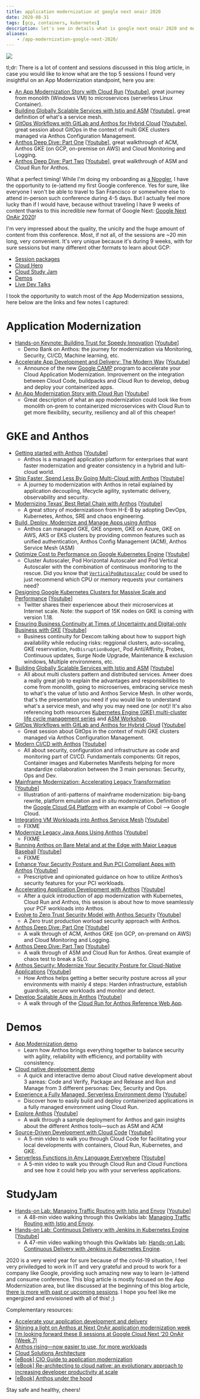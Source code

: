 ```yaml
---
title: application modernization at google next onair 2020
date: 2020-08-31
tags: [gcp, containers, kubernetes]
description: let's see in details what is google next onair 2020 and more specifically what you should on an application modernization standpoint
aliases:
    - /app-modernization-google-next-2020/
---
```

[![](https://storage.googleapis.com/gweb-cloudblog-publish/images/DevOps_BlogHeader_D_Rnd3.max-2200x2200.jpg)](https://storage.googleapis.com/gweb-cloudblog-publish/images/DevOps_BlogHeader_D_Rnd3.max-2200x2200.jpg)

tl;dr: There is a lot of content and sessions discussed in this blog article, in case you would like to know what are the top 5 sessions I found very insightful on an App Modernization standpoint, here you are:
- [An App Modernization Story with Cloud Run](https://cloud.withgoogle.com/next/sf/sessions?session=APP236#application-modernization) [[Youtube](https://youtu.be/KY4DozBVV1Y)], great journey from monolith (Windows VM) to microservices (serverless Linux Container).
- [Building Globally Scalable Services with Istio and ASM](https://cloud.withgoogle.com/next/sf/sessions?session=APP210#application-modernization) [[Youtube](https://youtu.be/clu7t0LVhcw)], great definition of what's a service mesh.
- [GitOps Workflows with GitLab and Anthos for Hybrid Cloud](https://cloud.withgoogle.com/next/sf/sessions?session=APP235#application-modernization) [[Youtube](https://youtu.be/npc08ggdTOw)], great session about GitOps in the context of multi GKE clusters managed via Anthos Configuration Management.
- [Anthos Deep Dive: Part One](https://cloud.withgoogle.com/next/sf/sessions?session=APP316#application-modernization) [[Youtube](https://youtu.be/be_bXETvbuE)], great walkthrough of ACM, Anthos GKE (on GCP, on-premise on AWS) and Cloud Monitoring and Logging.
- [Anthos Deep Dive: Part Two](https://cloud.withgoogle.com/next/sf/sessions?session=APP317#application-modernization) [[Youtube](https://youtu.be/jIkymJYsCR4)], great walkthrough of ASM and Cloud Run for Anthos.

What a perfect timing! While I'm doing my onboarding as [a Noogler](https://www.linkedin.com/posts/mathieubenoitqc_cloud-innovation-continuouslearning-activity-6685996290330947584-bKkB), I have the opportunity to (e-)attend my first Google conference. Yes for sure, like everyone I won't be able to travel to San Francisco or somewhere else to attend in-person such conference during 4-5 days. But I actually feel more lucky than if I would have, because without traveling I have 9 weeks of content thanks to this incredible new format of Google Next: [Google Next OnAir 2020](https://cloud.withgoogle.com/next/sf/)!

I'm very impressed about the quality, the unicity and the huge amount of content from this conference. Most, if not all, of the sessions are ~20 min long, very convenient. It's very unique because it's during 9 weeks, with for sure sessions but many different other formats to learn about GCP:
- [Session packages](https://cloud.withgoogle.com/next/sf/sessions#session-packages)
- [Cloud Hero](https://go.qwiklabs.com/cloudheronext)
- [Cloud Study Jam](https://cloudonair.withgoogle.com/events/next20-studyjam)
- [Demos](https://cloud.withgoogle.com/next/sf/demos)
- [Live Dev Talks](https://cloudonair.withgoogle.com/events/talks-by-devrel)

I took the opportunity to watch most of the App Modernization sessions, here below are the links and few notes I captured:

# Application Modernization

- [Hands-on Keynote: Building Trust for Speedy Innovation](https://cloud.withgoogle.com/next/sf/sessions?session=GENKEY02#application-modernization) [[Youtube](https://youtu.be/7QR1z35h_yc)]
    - Demo Bank on Anthos: the journey for modernization via Monitoring, Security, CI/CD, Machine learning, etc.
- [Accelerate App Development and Delivery: The Modern Way](https://cloud.withgoogle.com/next/sf/sessions?session=SOLKEY203#application-modernization) [[Youtube](https://youtu.be/x3G2VRDVpbY)]
    - Announce of the new [Google CAMP](https://cloud.google.com/blog/products/application-development/google-camp-shows-you-how-to-operate-at-scale) program to accelerate your Cloud Application Modernization. Improvement on the integration between Cloud Code, buildpacks and Cloud Run to develop, debug and deploy your containerized apps.
- [An App Modernization Story with Cloud Run](https://cloud.withgoogle.com/next/sf/sessions?session=APP236#application-modernization) [[Youtube](https://youtu.be/KY4DozBVV1Y)]
    - Great description of what an app modernization could look like from monolith on-prem to containerized microservices with Cloud Run to get more flexibility, security, resiliency and all of this cheaper!

# GKE and Anthos

- [Getting started with Anthos](https://cloud.withgoogle.com/next/sf/sessions?session=APP100#application-modernization) [[Youtube](https://youtu.be/DM8p_cnc6ZY)]
    - Anthos is a managed application platform for enterprises that want faster modernization and greater consistency in a hybrid and lulti-cloud world.
- [Ship Faster, Spend Less By Going Multi-Cloud with Anthos](https://cloud.withgoogle.com/next/sf/sessions?session=SOLKEY200#application-modernization) [[Youtube](https://youtu.be/98QGt0zBFEg)]
    - A journey to modernization with Anthos in retail explained by application decoupling, lifecycle agility,  systematic delivery, observability and security.
- [Modernizing Texas’ Best Retail Chain with Anthos](https://cloud.withgoogle.com/next/sf/sessions?session=APP102#application-modernization) [[Youtube](https://youtu.be/uU3ulPcjjzA)]
    - A great sttory of modernizatioon from H-E-B by adopting DevOps, Kubernetes, Anthos, SRE and chaos engineering.
- [Build, Deploy, Modernize and Manage Apps using Anthos](https://youtu.be/N8vwVVAuG6g)
    - Anthos can managed GKE, GKE onprem, GKE on Azure, GKE on AWS, AKS or EKS clusters by providing common features such as unified authentication, Anthos Config Management (ACM), Anthos Service Mesh (ASM)
- [Optimize Cost to Performance on Google Kubernetes Engine](https://cloud.withgoogle.com/next/sf/sessions?session=APP218#application-modernization) [[Youtube](https://youtu.be/ry7XfEHivgE)]
    - Cluster Autoscaler, Pod Horizontal Autoscaler and Pod Vertical Autoscaler with the combination of continuous monitoring to the rescue. Did you know that [`VerticalPodAutoscaler`](https://cloud.google.com/kubernetes-engine/docs/how-to/vertical-pod-autoscaling#getting_resource_recommendations) could be used to just recommend which CPU or memory requests your containers need?
- [Designing Google Kubernetes Clusters for Massive Scale and Performance](https://cloud.withgoogle.com/next/sf/sessions?session=APP310#application-modernization) [[Youtube](https://youtu.be/3AAgWBvM5L0)]
    - Twitter shares their experiencee about their microservices at Internet scale. Note: the support of 15K nodes on GKE is coming with version 1.18.
- [Ensuring Business Continuity at Times of Uncertainty and Digital-only Business with GKE](https://cloud.withgoogle.com/next/sf/sessions?session=APP311#application-modernization) [[Youtube](https://youtu.be/FXuTzAy26u4)]
    - Business continuity for Dexcom talking about how to support high availability while reducing risks: reggional clusters, auto-sscaling, GKE reservvation, `PodDisruptionBudget`, Pod Anti/Affinity, Probes, Continuous updates, Surge Node Upgrade, Maintenance & exclusion windows, Multiple environmens, etc.
- [Building Globally Scalable Services with Istio and ASM](https://cloud.withgoogle.com/next/sf/sessions?session=APP210#application-modernization) [[Youtube](https://youtu.be/clu7t0LVhcw)]
    - All about multi clusters pattern and distributed services. Ameer does a really great job to explain the advantages and responsibilities to come from monolith, going to microserives, embracing service mesh to what's the value of Istio and Anthos Service Mesh. In other words, that's the presentation you need if you would like to understand what's a service mesh, and why you may need one (or not)! It's also referencing both resources [Kubernetes Engine (GKE) multi-cluster life cycle management series](http://bit.ly/gke-multicluster-lifecycle) and [ASM Workshop](http://bit.ly/asm-workshop).
- [GitOps Workflows with GitLab and Anthos for Hybrid Cloud](https://cloud.withgoogle.com/next/sf/sessions?session=APP235#application-modernization) [[Youtube](https://youtu.be/npc08ggdTOw)]
    - Great session about GitOps in the context of multi GKE clusters managed via Anthos Configuration Management.
- [Modern CI/CD with Anthos](https://cloud.withgoogle.com/next/sf/sessions?session=ARC203#application-modernization) [[Youtube](https://youtu.be/3mSm_HvvgOs)]
    - All about security, configuration and infrastructure as code and monitoring part of CI/CD. Fundamentals components: Git repos, Container images and Kubernetes Manifests helping for more standardize collaboration between the 3 main personas: Security, Ops and Dev.
- [Mainframe Modernization: Accelerating Legacy Transformation](https://cloud.withgoogle.com/next/sf/sessions?session=APP107#application-modernization) [[Youtube](https://youtu.be/-er5J94hvw0)]
    - Illustration of anti-patterns of mainframe modernization: big-bang rewrite, platform emulation and _in situ_ modernization. Definition of the [Google Cloud G4 Platform](https://cloud.google.com/solutions/mainframe-modernization) with an example of Cobol --> Google Cloud.
- [Integrating VM Workloads into Anthos Service Mesh](https://cloud.withgoogle.com/next/sf/sessions?session=APP211#application-modernization) [[Youtube](https://youtu.be/3qBr0v4QR_w)]
    - FIXME
- [Modernize Legacy Java Apps Using Anthos](https://cloud.withgoogle.com/next/sf/sessions?session=APP224#application-modernization) [[Youtube](https://youtu.be/xiX3IdHWjLM)]
    - FIXME
- [Running Anthos on Bare Metal and at the Edge with Major League Baseball](https://cloud.withgoogle.com/next/sf/sessions?session=APP228#application-modernization) [[Youtube](https://youtu.be/FrFYM2W9gj8)]
    - FIXME
- [Enhance Your Security Posture and Run PCI Compliant Apps with Anthos](https://cloud.withgoogle.com/next/sf/sessions?session=APP238#application-modernization) [[Youtube](https://youtu.be/k2Re-IPjesU)]
    - Prescriptive and opinionated guidance on how to utilize Anthos’s security features for your PCI workloads.
- [Accelerating Application Development with Anthos](https://cloud.withgoogle.com/next/sf/sessions?session=APP239#application-modernization) [[Youtube](https://youtu.be/Dkfqd2zoufE)]
    - After a quick introduction of app modernization with Kubernetes, Cloud Run and Anthos, this session is about how to move seamlessly your PCF workloads into Anthos.
- [Evolve to Zero Trust Security Model‎ with Anthos Security](https://cloud.withgoogle.com/next/sf/sessions?session=APP240#application-modernization) [[Youtube](https://youtu.be/zCVwc3ocYfQ)]
    - A Zero trust production worload security approach with Anthos.
- [Anthos Deep Dive: Part One](https://cloud.withgoogle.com/next/sf/sessions?session=APP316#application-modernization) [[Youtube](https://youtu.be/be_bXETvbuE)]
    - A walk through of ACM, Anthos GKE (on GCP, on-premand on AWS) and Cloud Monitoring and Logging.
- [Anthos Deep Dive: Part Two](https://cloud.withgoogle.com/next/sf/sessions?session=APP317#application-modernization) [[Youtube](https://youtu.be/jIkymJYsCR4)]
    - A walk through of ASM and Cloud Run for Anthos. Great example of chaos test to break a SLO.
- [Anthos Security: Modernize Your Security Posture for Cloud-Native Applications](https://cloud.withgoogle.com/next/sf/sessions?session=SEC230#application-modernization) [[Youtube](https://youtu.be/7IU2SywG_BA)]
    - How Anthos helps getting a better security posture across all your environments with mainly 4 steps: Harden infrastructure, establish guardrails, secure workloads and monitor and detect.
- [Develop Scalable Apps in Anthos](https://cloud.withgoogle.com/next/sf/sessions?session=SVR226#application-modernization) [[Youtube](https://youtu.be/Jupawsr16yM)]
    - A walk through of the [Cloud Run for Anthos Reference Web App](https://github.com/GoogleCloudPlatform/cloud-run-anthos-reference-web-app).

# Demos

- [App Modernization demo](https://cloud.withgoogle.com/next/sf/demos?demo=704#application-modernization)
    - Learn how Anthos brings everything together to balance security with agility, reliability with efficiency, and portability with consistency.
- [Cloud native development demo](https://cloud.withgoogle.com/next/sf/demos?demo=705#application-modernization)
    - A quick and interactive demo about Cloud native development about 3 aareas: Code and Verify, Package and Release and Run and Manage from 3 different personas: Dev, Security and Ops.
- [Experience a Fully Managed, Serverless Environment demo](https://cloud.withgoogle.com/next/sf/demos?demo=706#application-modernization) [[Youtube](https://youtu.be/cL4zK_OajE8)]
    - Discover how to easily build and deploy containerized applications in a fully managed environment using Cloud Run.
- [Explore Anthos](https://cloud.withgoogle.com/next/sf/demos?demo=701#application-modernization) [[Youtube](https://youtu.be/in2L8AimfOQ)]
    - A walk through a sample deployment for Anthos and gain insights about the different Anthos tools—such as ASM and ACM
- [Source-Driven Development with Cloud Code](https://cloud.withgoogle.com/next/sf/demos?demo=702#application-modernization) [[Youtube](https://youtu.be/ofsWr85gltc)]
    - A 5-min video to walk you through Cloud Code for facilitating your local developments with containers, Cloud Run, Kubernetes, and GKE.
- [Serverless Functions in Any Language Everywhere](https://cloud.withgoogle.com/next/sf/demos?demo=703#application-modernization) [[Youtube](https://youtu.be/DJjL6uXADlI)]
    - A 5-min video to walk you through Cloud Run and Cloud Functions and see how it could help you with your serverless applications.

# StudyJam

- [Hands-on Lab: Managing Traffic Routing with Istio and Envoy](https://cloudonair.withgoogle.com/events/next20-studyjam/watch?talk=w7-talk-2) [[Youtube](https://youtu.be/J0bEeh5P9hE)]
    - A 48-min video walking through this Qwiklabs lab: [Managing Traffic Routing with Istio and Envoy](https://www.qwiklabs.com/focuses/8456?parent=catalog).
- [Hands-on Lab: Continuous Delivery with Jenkins in Kubernetes Engine](https://cloudonair.withgoogle.com/events/next20-studyjam/watch?talk=w7-talk-3) [[Youtube](https://youtu.be/dgPA_I6PSoA)]
    - A 47-min video walking trhough this Qwiklabs lab: [Hands-on Lab: Continuous Delivery with Jenkins in Kubernetes Engine](https://www.qwiklabs.com/focuses/1103?parent=catalog).

2020 is a very weird year for sure because of the covid-19 situation, I feel very priviledged to work in IT and very grateful and proud to work for a company like Google, providing such amazing new way to learn (e-)attend and consume conference. This blog article is mostly focused on the App Modernization area, but like discussed at the beginning of this blog article, [there is more with past or upcoming sessions](https://gregsramblings.com/blog/google-cloud-next-onair-cheat-sheet). I hope you feel like me engergized and envisioned with all of this! ;)

Complementary resources:
- [Accelerate your application development and delivery](https://cloud.google.com/blog/topics/google-cloud-next/developer-productivity-announcements-at-next20-onair)
- [Shining a light on Anthos at Next OnAir application modernization week](https://cloud.google.com/blog/topics/google-cloud-next/cant-miss-application-modernization-sessions-at-next20-onair)
- [I’m looking forward these 8 sessions at Google Cloud Next ’20 OnAir (Week 7)](https://seroter.com/2020/08/24/im-looking-forward-these-8-sessions-at-google-cloud-next-20-onair-weeks-7/)
- [Anthos rising—now easier to use, for more workloads](https://cloud.google.com/blog/topics/google-cloud-next/latest-anthos-release-adds-hybrid-ai-and-other-features)
- [Cloud Solutions Architecture](https://showcase.withgoogle.com/solutions-architecture)
- [[eBook] CIO Guide to application modernization](https://inthecloud.withgoogle.com/cio-guide-app-mod/dl-cd.html)
- [[eBook] Re-architecting to cloud native: an evolutionary approach to increasing developer productivity at scale](https://cloud.google.com/rearchitecting-to-cloud-native-whitepaper)
- [[eBook] Anthos under the hood](https://inthecloud.withgoogle.com/anthos-ebook/dl-cd-typ.html)

Stay safe and healthy, cheers!
